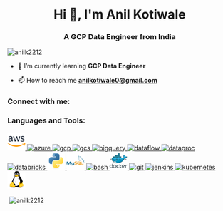 <h1 align="center">Hi 👋, I'm Anil Kotiwale</h1>
<h3 align="center">A GCP Data Engineer from India</h3>

<p align="left"> <img src="https://komarev.com/ghpvc/?username=anilk2212&label=Profile%20views&color=0e75b6&style=flat" alt="anilk2212" /> </p>

- 🌱 I’m currently learning **GCP Data Engineer**

- 📫 How to reach me **anilkotiwale0@gmail.com**

<h3 align="left">Connect with me:</h3>
<p align="left">
</p>

<h3 align="left">Languages and Tools:</h3>
<p align="left">
  <a href="https://aws.amazon.com" target="_blank" rel="noreferrer">
    <img src="https://raw.githubusercontent.com/devicons/devicon/master/icons/amazonwebservices/amazonwebservices-original-wordmark.svg" alt="aws" width="40" height="40"/>
  </a> 
  <a href="https://azure.microsoft.com/en-in/" target="_blank" rel="noreferrer">
    <img src="https://www.vectorlogo.zone/logos/microsoft_azure/microsoft_azure-icon.svg" alt="azure" width="40" height="40"/>
  </a> 
  <a href="https://cloud.google.com/" target="_blank" rel="noreferrer">
    <img src="https://www.vectorlogo.zone/logos/google_cloud/google_cloud-icon.svg" alt="gcp" width="40" height="40"/>
  </a>
  <a href="https://cloud.google.com/storage" target="_blank" rel="noreferrer">
    <img src="https://www.vectorlogo.zone/logos/google_cloud/google_cloud-icon.svg" alt="gcs" width="40" height="40"/>
  </a>
  <a href="https://cloud.google.com/bigquery" target="_blank" rel="noreferrer">
    <img src="https://www.vectorlogo.zone/logos/googlecloud/bigquery-icon.svg" alt="bigquery" width="40" height="40"/>
  </a>
  <a href="https://cloud.google.com/dataflow" target="_blank" rel="noreferrer">
    <img src="https://upload.wikimedia.org/wikipedia/commons/4/4f/Apache_Beam_logo.svg" alt="dataflow" width="40" height="40"/>
  </a>
  <a href="https://cloud.google.com/dataproc" target="_blank" rel="noreferrer">
    <img src="https://upload.wikimedia.org/wikipedia/commons/f/f3/Apache_Spark_logo.svg" alt="dataproc" width="40" height="40"/>
  </a>
  <a href="https://databricks.com/" target="_blank" rel="noreferrer">
    <img src="https://databricks.com/wp-content/uploads/2021/06/databricks-logo-horizontal-1.svg" alt="databricks" width="40" height="40"/>
  </a>
  <a href="https://www.python.org/" target="_blank" rel="noreferrer">
    <img src="https://raw.githubusercontent.com/devicons/devicon/master/icons/python/python-original.svg" alt="python" width="40" height="40"/>
  </a>
  <a href="https://www.mysql.com/" target="_blank" rel="noreferrer">
    <img src="https://raw.githubusercontent.com/devicons/devicon/master/icons/mysql/mysql-original-wordmark.svg" alt="sql" width="40" height="40"/>
  </a>
  <a href="https://www.gnu.org/software/bash/" target="_blank" rel="noreferrer">
    <img src="https://www.vectorlogo.zone/logos/gnu_bash/gnu_bash-icon.svg" alt="bash" width="40" height="40"/>
  </a> 
  <a href="https://www.docker.com/" target="_blank" rel="noreferrer">
    <img src="https://raw.githubusercontent.com/devicons/devicon/master/icons/docker/docker-original-wordmark.svg" alt="docker" width="40" height="40"/>
  </a> 
  <a href="https://git-scm.com/" target="_blank" rel="noreferrer">
    <img src="https://www.vectorlogo.zone/logos/git-scm/git-scm-icon.svg" alt="git" width="40" height="40"/>
  </a> 
  <a href="https://www.jenkins.io" target="_blank" rel="noreferrer">
    <img src="https://www.vectorlogo.zone/logos/jenkins/jenkins-icon.svg" alt="jenkins" width="40" height="40"/>
  </a> 
  <a href="https://kubernetes.io" target="_blank" rel="noreferrer">
    <img src="https://www.vectorlogo.zone/logos/kubernetes/kubernetes-icon.svg" alt="kubernetes" width="40" height="40"/>
  </a> 
  <a href="https://www.linux.org/" target="_blank" rel="noreferrer">
    <img src="https://raw.githubusercontent.com/devicons/devicon/master/icons/linux/linux-original.svg" alt="linux" width="40" height="40"/>
  </a>
</p>

<p>&nbsp;<img align="center" src="https://github-readme-stats.vercel.app/api?username=anilk2212&show_icons=true&locale=en" alt="anilk2212" /></p>
